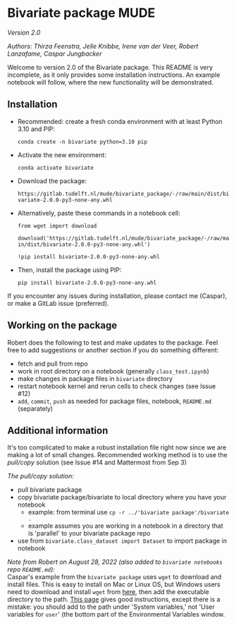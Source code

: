 # Bivariate package MUDE
*Version 2.0*

*Authors: Thirza Feenstra, Jelle Knibbe, Irene van der Veer, Robert Lanzafame, Caspar Jungbacker*

Welcome to version 2.0 of the Bivariate package. This README is very incomplete, as it only provides some installation instructions. An example notebook will follow, where the new functionality will be demonstrated.

## Installation
- Recommended: create a fresh conda environment with at least Python 3.10 and PIP:
  
    ```conda create -n bivariate python=3.10 pip```

- Activate the new environment:
  
  ```conda activate bivariate```

- Download the package:
  
  ```https://gitlab.tudelft.nl/mude/bivariate_package/-/raw/main/dist/bivariate-2.0.0-py3-none-any.whl```

- Alternatively, paste these commands in a notebook cell:

  ```from wget import download```
  
  ```download('https://gitlab.tudelft.nl/mude/bivariate_package/-/raw/main/dist/bivariate-2.0.0-py3-none-any.whl')```

  ```!pip install bivariate-2.0.0-py3-none-any.whl```

- Then, install the package using PIP:
  
  ```pip install bivariate-2.0.0-py3-none-any.whl```

If you encounter any issues during installation, please contact me (Caspar), or make a GitLab issue (preferred).

## Working on the package

Robert does the following to test and make updates to the package. Feel free to add suggestions or another section if you do something different:
- fetch and pull from repo
- work in root directory on a notebook (generally `class_test.ipynb`)
- make changes in package files in `bivariate` directory
- restart notebook kernel and rerun cells to check changes (see Issue #12)
- `add`, `commit`, `push` as needed for package files, notebook, `README.md` (separately)

## Additional information

It's too complicated to make a robust installation file right now since we are making a lot of small changes. Recommended working method is to use the *pull/copy* solution (see Issue #14 and Mattermost from Sep 3)

*The pull/copy solution:*  
- pull bivariate package  
- copy bivariate package/bivariate to local directory where you have your notebook  
  - example: from terminal use `cp -r ../'bivariate package'/bivariate .`  
  - example assumes you are working in a notebook in a directory that is 'parallel' to your bivariate package repo  
- use from `bivariate.class_dataset import Dataset` to import package in notebook  

*Note from Robert on August 28, 2022 (also added to `bivariate notebooks` repo `README.md`):*  
Caspar's example from the `bivariate package` uses `wget` to download and install files. This is easy to install on Mac or Linux OS, but Windows users need to download and install `wget` from [here](https://sourceforge.net/projects/gnuwin32/files/wget/1.11.4-1/wget-1.11.4-1-setup.exe/download?use_mirror=excellmedia), then add the executable directory to the path. [This page](https://techcult.com/how-to-download-install-and-use-wget-for-windows-10/) gives good instructions, except there is a mistake: you should add to the path under 'System variables,' not 'User variables for `user`' (the bottom part of the Environmental Variables window.